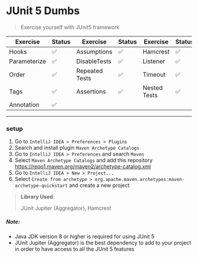 # JUnit 5 Dumbs
> Exercise yourself with JUnit5 framework

| Exercise       | Status             | Exercise       | Status             | Exercise       | Status             |
| -------------- | ---------          | -------------- | ---------          | -------------- | ---------          |
| Hooks        | :white_check_mark: | Assumptions        | :white_check_mark: | Hamcrest        | :white_check_mark: |
| Parameterize      | :white_check_mark: | DisableTests      | :white_check_mark: | Listener      | :white_check_mark: |
| Order      | :white_check_mark: | Repeated Tests      | :white_check_mark: | Timeout      | :white_check_mark: |
| Tags      | :white_check_mark: | Assertions      | :white_check_mark: | Nested Tests      | :white_check_mark: |
| Annotation      | :white_check_mark: |

___

### setup
1. Go to `IntelliJ IDEA > Preferences > Plugins`
2. Search and install plugin `Maven Archetype Catalogs`
3. Go to `IntelliJ IDEA > Preferences` and search `Maven`
4. Select `Maven Archetype Catalogs` and add this repository https://repo1.maven.org/maven2/archetype-catalog.xml
5. Go to `IntelliJ IDEA > New > Project...`
6. Select `Create from archetype > org.apache.maven.archetypes:maven-archetype-quickstart` and create a new project

> **Library Used**:
>
> JUnit Jupiter (Aggregator), Hamcrest

##### Note:
- Java JDK version 8 or higher is required for using JUnit 5
- JUnit Jupiter (Aggregator) is the best dependency to add to your project in order to have access to all the JUnit 5 features